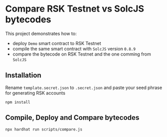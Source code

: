 # Compare RSK Testnet vs SolcJS bytecodes

This project demonstrates how to:
- deploy `Demo` smart contract to RSK Testnet
- compile the same smart contract with `SolcJS` version `0.8.9`
- compare the bytecode on RSK Testnet and the one comming from `SolcJS`

## Installation
Rename `template.secret.json` to `.secret.json` and paste your seed phrase for generating RSK accounts

```shell
npm install
```


## Compile, Deploy and Compare bytecodes
```shell
npx hardhat run scripts/compare.js
```